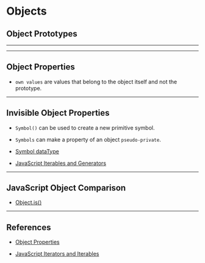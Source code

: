 # Objects

## Object Prototypes

---

---

## Object Properties

* `own values` are values that belong to the object itself and not the prototype.

---

## Invisible Object Properties

* `Symbol()` can be used to create a new primitive symbol.

* `Symbols` can make a property of an object `pseudo-private`.

* [Symbol dataType](https://developer.mozilla.org/en-US/docs/Web/JavaScript/Reference/Global_Objects/Symbol)

* [JavaScript Iterables and Generators](https://blog.appsignal.com/2019/07/16/javascript-iterators-and-iterables.html)


---

## JavaScript Object Comparison

* [Object.is()](https://developer.mozilla.org/en-US/docs/Web/JavaScript/Reference/Global_Objects/Object/is#Description)


---

## References

* [Object Properties](https://dmitripavlutin.com/how-to-iterate-easily-over-object-properties-in-javascript/)

* [JavaScript Iterators and Iterables](https://blog.appsignal.com/2019/07/16/javascript-iterators-and-iterables.html)